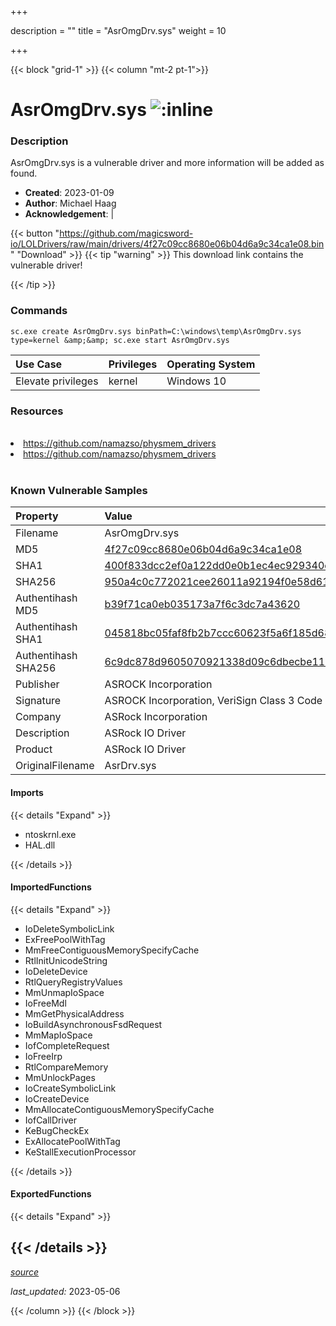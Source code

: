 +++

description = ""
title = "AsrOmgDrv.sys"
weight = 10

+++


{{< block "grid-1" >}}
{{< column "mt-2 pt-1">}}


# AsrOmgDrv.sys ![:inline](/images/twitter_verified.png) 


### Description

AsrOmgDrv.sys is a vulnerable driver and more information will be added as found.

- **Created**: 2023-01-09
- **Author**: Michael Haag
- **Acknowledgement**:  | [](https://twitter.com/)

{{< button "https://github.com/magicsword-io/LOLDrivers/raw/main/drivers/4f27c09cc8680e06b04d6a9c34ca1e08.bin" "Download" >}}
{{< tip "warning" >}}
This download link contains the vulnerable driver!

{{< /tip >}}

### Commands

```
sc.exe create AsrOmgDrv.sys binPath=C:\windows\temp\AsrOmgDrv.sys type=kernel &amp;&amp; sc.exe start AsrOmgDrv.sys
```

| Use Case | Privileges | Operating System | 
|:---- | ---- | ---- |
| Elevate privileges | kernel | Windows 10 |

### Resources
<br>
<li><a href=" https://github.com/namazso/physmem_drivers"> https://github.com/namazso/physmem_drivers</a></li>
<li><a href="https://github.com/namazso/physmem_drivers">https://github.com/namazso/physmem_drivers</a></li>
<br>

### Known Vulnerable Samples

| Property           | Value |
|:-------------------|:------|
| Filename           | AsrOmgDrv.sys |
| MD5                | [4f27c09cc8680e06b04d6a9c34ca1e08](https://www.virustotal.com/gui/file/4f27c09cc8680e06b04d6a9c34ca1e08) |
| SHA1               | [400f833dcc2ef0a122dd0e0b1ec4ec929340d90e](https://www.virustotal.com/gui/file/400f833dcc2ef0a122dd0e0b1ec4ec929340d90e) |
| SHA256             | [950a4c0c772021cee26011a92194f0e58d61588f77f2873aa0599dff52a160c9](https://www.virustotal.com/gui/file/950a4c0c772021cee26011a92194f0e58d61588f77f2873aa0599dff52a160c9) |
| Authentihash MD5   | [b39f71ca0eb035173a7f6c3dc7a43620](https://www.virustotal.com/gui/search/authentihash%253Ab39f71ca0eb035173a7f6c3dc7a43620) |
| Authentihash SHA1  | [045818bc05faf8fb2b7ccc60623f5a6f185d68c7](https://www.virustotal.com/gui/search/authentihash%253A045818bc05faf8fb2b7ccc60623f5a6f185d68c7) |
| Authentihash SHA256| [6c9dc878d9605070921338d09c6dbecbe11dec50c03fc69a0462884a07c2c442](https://www.virustotal.com/gui/search/authentihash%253A6c9dc878d9605070921338d09c6dbecbe11dec50c03fc69a0462884a07c2c442) |
| Publisher         | ASROCK Incorporation |
| Signature         | ASROCK Incorporation, VeriSign Class 3 Code Signing 2010 CA, VeriSign   |
| Company           | ASRock Incorporation |
| Description       | ASRock IO Driver |
| Product           | ASRock IO Driver |
| OriginalFilename  | AsrDrv.sys |


#### Imports
{{< details "Expand" >}}
* ntoskrnl.exe
* HAL.dll

{{< /details >}}
#### ImportedFunctions
{{< details "Expand" >}}
* IoDeleteSymbolicLink
* ExFreePoolWithTag
* MmFreeContiguousMemorySpecifyCache
* RtlInitUnicodeString
* IoDeleteDevice
* RtlQueryRegistryValues
* MmUnmapIoSpace
* IoFreeMdl
* MmGetPhysicalAddress
* IoBuildAsynchronousFsdRequest
* MmMapIoSpace
* IofCompleteRequest
* IoFreeIrp
* RtlCompareMemory
* MmUnlockPages
* IoCreateSymbolicLink
* IoCreateDevice
* MmAllocateContiguousMemorySpecifyCache
* IofCallDriver
* KeBugCheckEx
* ExAllocatePoolWithTag
* KeStallExecutionProcessor

{{< /details >}}
#### ExportedFunctions
{{< details "Expand" >}}

{{< /details >}}
-----



[*source*](https://github.com/magicsword-io/LOLDrivers/tree/main/yaml/asromgdrv.yaml)

*last_updated:* 2023-05-06








{{< /column >}}
{{< /block >}}
